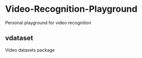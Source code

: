 # Video-Recognition-Playground

Personal playground for video recognition

## vdataset

Video datasets package